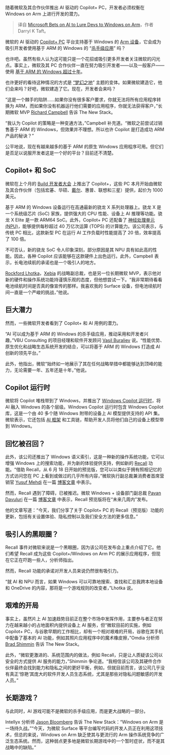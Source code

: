 
<!--
title: 微软押注AI吸引开发者使用ARM架构的Windows
cover: https://cdn.thenewstack.io/media/2024/06/b17172cf-joel-overbeck-amkdlzfdmia-unsplash-1.jpg
-->

随着微软及其合作伙伴推出 AI 驱动的 Copilot+ PC，开发者必须权衡在 Windows on Arm 上进行开发的潜力。

> 译自 [Microsoft Bets on AI to Lure Devs to Windows on Arm](https://thenewstack.io/microsoft-bets-on-ai-to-lure-devs-to-windows-on-arm/)，作者 Darryl K Taft。

微软的 AI 驱动的 [Copilot+ PC](https://thenewstack.io/copilot-pcs-understanding-microsofts-evolving-ai-pc-stack/) 平台支持基于 Windows 的 [Arm 设备](https://thenewstack.io/arm-pushes-ai-into-the-smallest-iot-devices-with-cortex-m52-chip/)，它会成为吸引开发者使用基于 ARM 的 Windows 的 “[杀手级应用](https://thenewstack.io/tomorrows-5g-killer-apps-will-need-a-strong-foundation-in-ci-cd/)” 吗？

也许吧。虽然有些人认为这可能只是一个花招或吸引更多开发者关注微软的闪光点。事实上，微软及其 PC 合作伙伴一直在努力吸引开发者——以及一般客户——使用 [基于 ARM 的 Windows 超过十年](https://www.directionsonmicrosoft.com/blog/will-windows-on-arm-pcs-finally-be-worth-buying/)。

也许更好的看待这种情况的方式是 [“梦幻之地](https://en.wikipedia.org/wiki/Field_of_Dreams)” 主题的变体。如果微软建造它，他们会来吗？好吧，微软建造了它。现在，开发者会来吗？

“这是一个棘手的陷阱……如果你没有很多客户要求，你就无法将所有应用程序转换为 ARM，而如果你没有机器运行他们需要的应用程序，你就无法获得客户，”长期微软 MVP [Richard Campbell](https://www.linkedin.com/in/richjcampbell/?originalSubdomain=ca) 告诉 The New Stack。

“我认为 Copilot 的策略是一种变通方法，”Campbell 补充道。“微软之前尝试过销售基于 ARM 的 Windows，但效果并不理想。所以也许 Copilot 是打造成功 ARM 产品的秘诀？”

公平地说，现在有越来越多的基于 ARM 的原生 Windows 应用程序可用。但它们是否足以说服开发者这是一个好的平台？目前还不清楚。

## Copilot+ 和 SoC

微软在上个月的 [Build 开发者大会](https://thenewstack.io/microsofts-net-aspire-the-spring-boot-of-net-development/) 上推出了 Copilot+，这些 PC 本月开始由微软及其合作伙伴（包括宏碁、华硕、[戴尔](https://www.delltechnologies.com/en-us/index.htm?utm_content=inline+mention)、惠普、联想和三星）提供，起价为 1000 美元。

基于 ARM 的 Windows 设备运行在高通最新的骁龙 X 系列处理器上。骁龙 X 是一个系统级芯片 (SoC) 家族，提供强大的 CPU 性能、设备上 AI 推理等功能。骁龙 X Elite 是一款 ARM64 SoC。此外，Copilot+ PC 还配备了 [神经处理单元 (NPU)](https://thenewstack.io/qualcomm-amd-add-fuel-to-the-ai-pc-engine/)，能够提供每秒超过 40 万亿次运算 (TOPS) 的计算能力。该公司表示，与传统 PC 相比，这款新型 PC 在运行 AI 工作负载时性能提高了 20 倍，效率提高了 100 倍。

不可否认，新的骁龙 SoC 令人印象深刻，部分原因是其 NPU 具有如此高的性能。因此，各种 Copilot 应该能够在这款硬件上出色运行。此外，Campbell 表示，长电池续航的承诺也是一个吸引人的地方。

[Rockford Lhotka](https://www.linkedin.com/in/rockfordlhotka/)，[Xebia](https://xebia.com/) 的战略副总裁，也是另一位长期微软 MVP，表示他对新的硬件和操作系统功能持谨慎乐观的态度，但他想尝试一下。“我非常期待看看电池续航时间是否真的像宣传的那样。我喜欢我的 Surface 设备，但电池续航时间一直是一个严峻的挑战，”他说。

## 巨大潜力

然而，一些微软开发者看到了 Copilot+ 和 AI 用例的潜力。

“AI 可以成为基于 ARM 的 Windows 的杀手级应用，推动采用和开发者兴趣，”VBU Consulting 的项目经理和软件开发顾问 [Vasil Buraliev](https://www.linkedin.com/in/vasbu/?originalSubdomain=mk) 说。“性能优势、原生优化和战略生态系统开发的结合，可以将基于 ARM 的 Windows 打造成 AI 创新的领先平台。”

此外，他指出，微软“始终如一地展示了其在任何战略举措中都能够达到顶峰的能力，无论需要一年、五年还是十年，”他说。

## Copilot 运行时
微软将 Copilot 堆栈带到了 Windows，并推出了 [Windows Copilot 运行时](https://learn.microsoft.com/en-us/windows/ai/overview)，将 AI 融入 Windows 的各个层级。Windows Copilot 运行时包含 Windows Copilot 库，这是一个由 40 多个随 Windows 附带的设备上 AI 模型提供支持的 API 集。微软表示，它还包括 [AI 框架](https://thenewstack.io/how-ray-a-distributed-ai-framework-helps-power-chatgpt/) 和工具链，帮助开发人员将他们自己的设备上模型带到 Windows。

## 回忆被召回？
此外，该公司还推出了 Windows 语义索引，这是一种新的操作系统功能，它可以增强 Windows 上的搜索功能，并为新的体验提供支持，例如新的 [Recall](https://learn.microsoft.com/en-us/windows/ai/apis/recall) 功能。“借助 Recall，从 6 月 18 日开始的预览版，您可以以类似于拥有照相记忆的方式访问您在 PC 上看到或做过的几乎所有内容，”微软执行副总裁兼消费者首席营销官 [Yusuf Mehdi](https://www.linkedin.com/in/yusufmehdi/) 在一篇 [博客文章](https://blogs.microsoft.com/blog/2024/05/20/introducing-copilot-pcs/) 中表示。

然而，Recall 遇到了障碍，已被推迟。微软 Windows + 设备部门副总裁 [Pavan Davuluri](https://www.linkedin.com/in/pavand/) 在一篇 [博客文章](https://blogs.windows.com/windowsexperience/2024/06/07/update-on-the-recall-preview-feature-for-copilot-pcs/) 中表示，Recall 预览版将在“未来几周内”发布。

他的文章写道：“今天，我们分享了关于 Copilot+ PC 的 Recall（预览版）功能的更新，包括有关设置体验、隐私控制以及我们安全方法的更多信息。”

## 吸引人的黑眼圈？
Recall 事件对微软来说是一个黑眼圈，因为该公司在发布会上重点介绍了它。他们希望 Recall 成为这些 Copilot+/Windows on Arm PC 的展示应用程序，但现在它正在吓跑一些人，分析师指出。

然而，Recall 功能的承诺对开发人员来说仍然很有吸引力。

“就 AI 和 NPU 而言，如果 Windows 可以可靠地搜索、查找和汇总我跨本地设备和 OneDrive 的内容，那将是一个游戏规则的改变者，”Lhotka 说。

## 艰难的开局
事实上，虽然片上 AI 加速趋势目前正在整个市场中发挥作用，主要参与者正在努力在越来越小的占地面积内提供设备上 AI 服务，但“微软目前的实施，例如 Copilot+ PC，与谷歌早期的工作相比，却有一个相对艰难的开局，谷歌在其手机中配备了基本的 AI 功能，例如其照片应用程序中的魔术橡皮擦，”Omdia 分析师 [Brad Shimmin](https://www.linkedin.com/in/bradshimmin/) 告诉 The New Stack。

此外，“微软更激进的、系统范围内的做法，例如 Recall，只是让人质疑该公司以安全的方式提供 AI 服务的能力，”Shimmin 争论道。“我相信该公司及其硬件合作伙伴最终会找到能力和隐私之间的更好平衡，例如，但就目前而言，该公司几乎没有真正‘惊艳’其庞大的软件开发人员生态系统，尤其是那些对隐私问题敏感的开发人员。”

## 长期游戏？
与此同时，AI 游戏可能不是微软的杀手级应用，而是更大战略的一部分。

Intellyx 分析师 [Jason Bloomberg](https://www.linkedin.com/in/jasonbloomberg/?originalSubdomain=nl) 告诉 The New Stack：“Windows on Arm 是一场持久战。”“今天，为微软 Surface 等平台编写代码的开发人员正在利用这项技术，但总的来说，Windows on Arm 缺乏使其与更流行的 Arm 操作系统竞争的广泛生态系统。然而，这种弱点更多地是微软长期游戏中的一个暂时症状，而不是其战略中的缺陷。”
